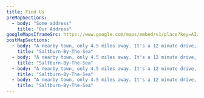 ```yaml
---
title: Find Us
preMapSections:
  - body: "Some address"
    title: "Our Address"
googleMapsIframeSrc: https://www.google.com/maps/embed/v1/place?key=AIzaSyC8V96sGgzrasorg2xPOlrlp-cpQFPLSxM&q=The%20Square%2C%20Skinningrove%2C%20Saltburn-By-The-Sea%2C%20TS13%204BD&zoom=12
postMapSections:
  - body: "A nearby town, only 4.5 miles away. It's a 12 minute drive, or a 1h30 walk along the cliffs."
    title: "Saltburn-By-The-Sea"
  - body: "A nearby town, only 4.5 miles away. It's a 12 minute drive, or a 1h30 walk along the cliffs."
    title: "Saltburn-By-The-Sea"
  - body: "A nearby town, only 4.5 miles away. It's a 12 minute drive, or a 1h30 walk along the cliffs."
    title: "Saltburn-By-The-Sea"
  - body: "A nearby town, only 4.5 miles away. It's a 12 minute drive, or a 1h30 walk along the cliffs."
    title: "Saltburn-By-The-Sea"
---
```


